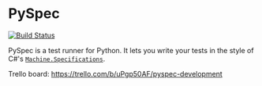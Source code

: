 PySpec
======

[![Build Status](https://travis-ci.org/benjamin-hodgson/PySpec.png?branch=master)](https://travis-ci.org/benjamin-hodgson/PySpec)

PySpec is a test runner for Python. It lets you write your tests in the style of C#'s
[`Machine.Specifications`](https://github.com/machine/machine.specifications).

Trello board: https://trello.com/b/uPgp50AF/pyspec-development
